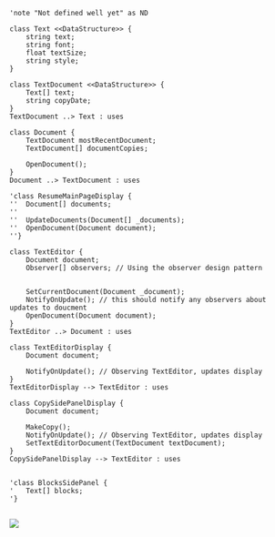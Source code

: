 ```plantuml
'note "Not defined well yet" as ND

class Text <<DataStructure>> {
	string text;
	string font;
	float textSize;
	string style;
}

class TextDocument <<DataStructure>> {
	Text[] text;
	string copyDate;
}
TextDocument ..> Text : uses 

class Document {
	TextDocument mostRecentDocument;
	TextDocument[] documentCopies;
	
	OpenDocument();
}
Document ..> TextDocument : uses

'class ResumeMainPageDisplay {
''	Document[] documents;
''	
''	UpdateDocuments(Document[] _documents);
''	OpenDocument(Document document);
''}

class TextEditor {
	Document document;
	Observer[] observers; // Using the observer design pattern


	SetCurrentDocument(Document _document);
	NotifyOnUpdate(); // this should notify any observers about updates to doucment
	OpenDocument(Document document);
}
TextEditor ..> Document : uses

class TextEditorDisplay {
	Document document;

	NotifyOnUpdate(); // Observing TextEditor, updates display
}
TextEditorDisplay --> TextEditor : uses

class CopySidePanelDisplay {
	Document document;	

	MakeCopy();
	NotifyOnUpdate(); // Observing TextEditor, updates display
	SetTextEditorDocument(TextDocument textDocument);
}
CopySidePanelDisplay --> TextEditor : uses


'class BlocksSidePanel {
'	Text[] blocks;
'}


```
![](https://www.plantuml.com/plantuml/png/ZPHDRzim38RF2P3_GFII55ZR-rBai6R7DaMpdeQXK6mc4QfAXaXjyuRzz-d3bXtN6GO4WJvUaOzUKfvDvzemmiM3OIXnBpMMy0ELWXhv0WJ1mtesdKqB9OZW2_vakBrT2nPRjgvWPt6rWj-pwOJOIdq0zefbDzqR7QTxPGJ7pQtyXJq1SQt2_CzfahKft1lgSyc2vEktORB2LBLND-5EmbnVhnByHt2415ssB6dZveKtG_o4XH-sIyk1n2EKpV3EL18f2FnlKw5kDOlBXFCE9Iyaf40qJqXFI7xdNaZzA0wubbGfKGU--NmoaZfazJlnxxaglG6jY1Oz-KlMNwO39vIPfbKbqQ0idql9naQhtXq8Tz_i2Ertj3wTQOQqX9iRUARO74VCwxxPI1uqL88PhGvvV80jyfspjkTvH_RIHvluVfNxUgFJZRtB8GqV9G4TZLCbw2W0eUkE1SJEE0ONpn2myVIk2367LHlre-cgneLGo94Y3jtgrM_Kj7DtILu6sxfO7p9wcQ8EcDfSLrUhVhs6SBvPwwqiyL5eLF_ccqJ0U_6AuT3YlFN_YHigtEDjxJvv4DoRDBQF4f-zPNv9dvGfNYaVZ6-e_NZiubxeyjZaVm40)